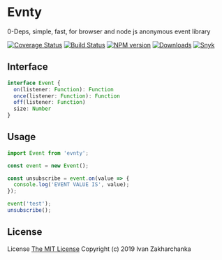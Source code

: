 # Evnty

0-Deps, simple, fast, for browser and node js anonymous event library

[![Coverage Status][codecov-image]][codecov-url]
[![Build Status][travis-image]][travis-url]
[![NPM version][npm-image]][npm-url]
[![Downloads][downloads-image]][npm-url]
[![Snyk][snyk-image]][snyk-url]

## Interface

```typescript
interface Event {
  on(listener: Function): Function
  once(listener: Function): Function
  off(listener: Function)
  size: Number
}
```

## Usage

```js
import Event from 'evnty';

const event = new Event();

const unsubscribe = event.on(value => {
  console.log('EVENT VALUE IS', value);
});

event('test');
unsubscribe();
```

## License
License [The MIT License](http://opensource.org/licenses/MIT)
Copyright (c) 2019 Ivan Zakharchanka

[npm-url]: https://www.npmjs.com/package/evnty
[downloads-image]: https://img.shields.io/npm/dw/evnty.svg?maxAge=43200
[npm-image]: https://img.shields.io/npm/v/evnty.svg?maxAge=43200
[travis-url]: https://travis-ci.org/3axap4eHko/evnty
[travis-image]: https://travis-ci.org/3axap4eHko/evnty.svg?branch=master
[codecov-url]: https://codecov.io/gh/3axap4eHko/evnty
[codecov-image]: https://codecov.io/gh/3axap4eHko/evnty/branch/master/graph/badge.svg?maxAge=43200
[snyk-url]: https://snyk.io/test/npm/evnty/latest
[snyk-image]: https://img.shields.io/snyk/vulnerabilities/github/3axap4eHko/evnty.svg?maxAge=43200
